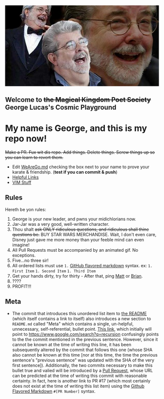 ![George Lucas is your boss now](media/my_repo_now.jpg)
<!-- ![Hack the night away](https://media.giphy.com/media/LmNwrBhejkK9EFP504/giphy.gif) -->

<!-- > I hope to see Ruby help every programmer in the world to be productive, and to enjoy programming, and to be happy. That is the primary purpose of Ruby language. -->
<!-- > _Yukihiro "Matz" Matsumoto_ -->

## Welcome to ~~the Magical Kingdom Poet Society~~ George Lucas's Cosmic Playground



# My name is George, and this is my repo now!
~~Make a PR. Fux wit dis repo. Add things. Delete things. Screw things up so you can learn to revert them.~~


- Edit [WeAreGo.md](docs/WeAreGo.md) checking the box next to your name to prove your karate & friendship. (**test if you can commit & push**)
- [Helpful Links](https://www.lucasfilm.com/)
- [VIM Stuff](docs/VIM.md)

## Rules
Hereth be yon rules:
1. George is your new leader, and pwns your midichlorians now.
1. Jar-Jar was a very good, well-written character.
1. Thou shalt ~~ask ONLY ridiculous questions, and ridiculous shall thine questions be.~~ BUY STAR WARS MERCHANDISE. Wait, I don't even care, Disney just gave me more money than your feeble mind can even imagine!
1. All Pull Requests must be accompanied by an animated gif. No exceptions.
1. Five...no three sir!
1. All ordered lists must use `1.` [GitHub flavored markdown](https://guides.github.com/features/mastering-markdown/) syntax. ex: `1. First Item` `1. Second Item` `1. Third Item`
1. Get your hands dirty, try for thirty - After that, ping [Matt](https://github.com/mathisto) or [Brian](https://github.com/todtb).
1. ????
1. PROFIT!!!

## Meta
- The commit that introduces this unordered list item to [the README](README.md) (which itself contains a link to itself) also introduces a new section to `README.md` called "Meta" which contains a single, un-helpful, unnecessary, self-referential, bullet point. [This link](https://github.com/mathisto/magicalkingdompoetsociety/commit/e2f85cf47292c966b50342174e0d46a7b5e9315c), which initially will point to https://www.google.com/search?q=recursion confusingly points to the the commit mentioned in the previous sentence. However, since it cannot be known at the time of writing this line, it has been subsequently altered by the commit that follows this one (whose SHA also cannot be known at this time [nor at this time, the time the previous sentence's "previous sentence" was updated with the SHA of the very first sentence]). Additionally, the two commits necessary to make this bullet true and valied will be introduced by a [Pull Request](https://github.com/mathisto/magicalkingdompoetsociety/pull/17), whose URL can be predicted at the time of writing this commit with reasonable certainty. In fact, here is another link to PR #17 (which most certainly does not exist at the time of writing this list item) using the [Github Flavored Markdown](https://guides.github.com/features/mastering-markdown/#GitHub-flavored-markdown) `#[PR Number]` syntax.
